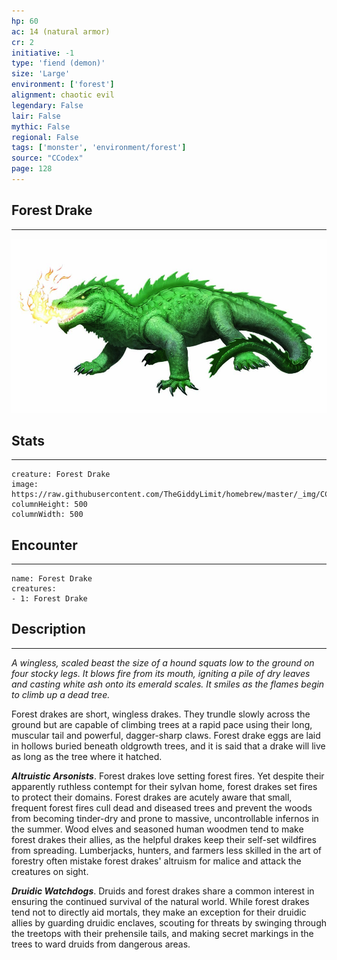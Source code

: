 ```yaml
---
hp: 60
ac: 14 (natural armor)
cr: 2
initiative: -1
type: 'fiend (demon)'    
size: 'Large'
environment: ['forest']
alignment: chaotic evil
legendary: False
lair: False
mythic: False
regional: False
tags: ['monster', 'environment/forest']
source: "CCodex"
page: 128
---
```


## Forest Drake
---

![|600](https://raw.githubusercontent.com/TheGiddyLimit/homebrew/master/_img/CCodex/forestdrake.jpg)

## Stats
---

```statblock
creature: Forest Drake
image: https://raw.githubusercontent.com/TheGiddyLimit/homebrew/master/_img/CCodex/forestdrake_token.png
columnHeight: 500
columnWidth: 500
```

## Encounter
---

```encounter-table
name: Forest Drake
creatures:
- 1: Forest Drake
```

## Description
---
_A wingless, scaled beast the size of a hound squats low to the ground on four stocky legs. It blows fire from its mouth, igniting a pile of dry leaves and casting white ash onto its emerald scales. It smiles as the flames begin to climb up a dead tree._

Forest drakes are short, wingless drakes. They trundle slowly across the ground but are capable of climbing trees at a rapid pace using their long, muscular tail and powerful, dagger-sharp claws. Forest drake eggs are laid in hollows buried beneath oldgrowth trees, and it is said that a drake will live as long as the tree where it hatched.

**_Altruistic Arsonists_**. Forest drakes love setting forest fires. Yet despite their apparently ruthless contempt for their sylvan home, forest drakes set fires to protect their domains. Forest drakes are acutely aware that small, frequent forest fires cull dead and diseased trees and prevent the woods from becoming tinder-dry and prone to massive, uncontrollable infernos in the summer. Wood elves and seasoned human woodmen tend to make forest drakes their allies, as the helpful drakes keep their self-set wildfires from spreading. Lumberjacks, hunters, and farmers less skilled in the art of forestry often mistake forest drakes' altruism for malice and attack the creatures on sight.


**_Druidic Watchdogs_**. Druids and forest drakes share a common interest in ensuring the continued survival of the natural world. While forest drakes tend not to directly aid mortals, they make an exception for their druidic allies by guarding druidic enclaves, scouting for threats by swinging through the treetops with their prehensile tails, and making secret markings in the trees to ward druids from dangerous areas.






